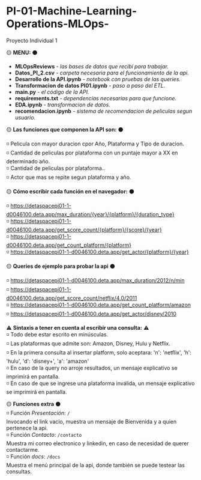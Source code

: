 # PI-01-Machine-Learning-Operations-MLOps-
Proyecto Individual 1 

:yellow_circle: **MENU:** :black_circle:
* **MLOpsReviews** - _las bases de datos que recibí para trabajar._
* **Datos_PI_2.csv** - _carpeta necesaria para el funcionamiento de la api._
* **Desarrollo de la API.ipynb** - _notebook con pruebas de las queries._
* **Transformacion de datos PI01.ipynb** - _paso a paso del ETL._
* **main.py** - _el código de la API._
* **requirements.txt** - _dependencias necesarias para que funcione._
* **EDA.ipynb** - _transformacion de datos._
* **recomendacion.ipynb** - _sistema de recomendacion de peliculas segun usuario._

:yellow_circle: **Las funciones que componen la API son:** :black_circle:

:white_medium_small_square: Pelicula con mayor duracion cpor Año, Plataforma y Tipo de duracion. <br>
:white_medium_small_square: Cantidad de peliculas por plataforma con un puntaje mayor a XX en determinado año. <br>
:white_medium_small_square: Cantidad de peliculas por plataforma.. <br>
:white_medium_small_square: Actor que mas se repite segun plataforma y año. <br>

:yellow_circle: **Cómo escribir cada función en el navegador:** :black_circle: 

:white_medium_small_square: https://detaspacepi01-1-d0046100.deta.app/max_duration/{year}/{platform}/{duration_type}<br>
:white_medium_small_square: https://detaspacepi01-1-d0046100.deta.app/get_score_count/{platform}/{score}/{year} <br>
:white_medium_small_square: https://detaspacepi01-1-d0046100.deta.app/get_count_platform/{platform} <br>
:white_medium_small_square: https://detaspacepi01-1-d0046100.deta.app/get_actor/{platform}/{year} <br>

:yellow_circle: **Queries de ejemplo para probar la api** :black_circle: 

:white_medium_small_square: https://detaspacepi01-1-d0046100.deta.app/max_duration/2012/n/min <br>
:white_medium_small_square: https://detaspacepi01-1-d0046100.deta.app/get_score_count/netflix/4.0/2011 <br>
:white_medium_small_square: https://detaspacepi01-1-d0046100.deta.app/get_count_platform/amazon <br>
:white_medium_small_square: https://detaspacepi01-1-d0046100.deta.app/get_actor/disney/2010 <br>

:warning: **Sintaxis a tener en cuenta al escribir una consulta:** :warning:<br>
:white_medium_small_square: Todo debe estar escrito en minúsculas.  <br>
:white_medium_small_square: Las plataformas que admite son: Amazon, Disney, Hulu y Netflix. <br>
:white_medium_small_square: En la primera consulta al insertar platform, solo aceptara: 
            'n': 'netflix',
            'h': 'hulu',
            'd': 'disney+',
            'a': 'amazon'  <br>
:white_medium_small_square: En caso de la query no arroje resultados, un mensaje explicativo se imprimirá en pantalla.<br>
:white_medium_small_square: En caso de que se ingrese una plataforma inválida, un mensaje explicativo se imprimirá en pantalla. <br>

:yellow_circle: **Funciones extra** :black_circle: <br>
:white_medium_small_square: Función _Presentación_: `/` <br>
Invocando el link vacío, muestra un mensaje de Bienvenida y a quien pertenece la api.<br>
:white_medium_small_square: Función _Contacto_: `/contacto`<br>
Muestra mi correo electronico y linkedin, en caso de necesidad de querer contactarme. <br>
:white_medium_small_square: Función _docs_: `/docs` <br>
Muestra el menú principal de la api, donde también se puede testear las consultas.<br>


